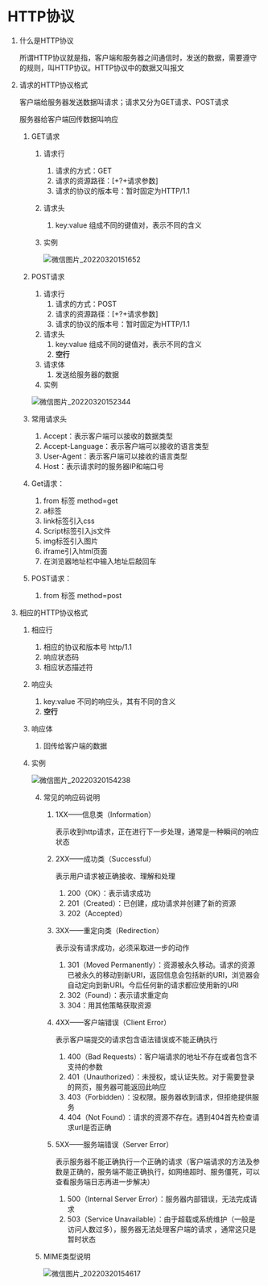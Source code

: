 # HTTP协议

1. 什么是HTTP协议

   所谓HTTP协议就是指，客户端和服务器之间通信时，发送的数据，需要遵守的规则，叫HTTP协议。HTTP协议中的数据又叫报文

2. 请求的HTTP协议格式

   客户端给服务器发送数据叫请求；请求又分为GET请求、POST请求

   服务器给客户端回传数据叫响应

   1. GET请求

      1. 请求行

         1. 请求的方式：GET
         2. 请求的资源路径：[+?+请求参数]
         3. 请求的协议的版本号：暂时固定为HTTP/1.1

      2. 请求头

         1. key:value 组成不同的键值对，表示不同的含义

      3. 实例

         ![微信图片_20220320151652](C:\Users\Chris\Desktop\Picture\微信图片_20220320151652.jpg)

   2. POST请求

      1. 请求行
         1. 请求的方式：POST
         2. 请求的资源路径：[+?+请求参数]
         3. 请求的协议的版本号：暂时固定为HTTP/1.1
      2. 请求头
         1. key:value 组成不同的键值对，表示不同的含义
         2. **空行**
      3. 请求体
         1. 发送给服务器的数据
      4. 实例

      ![微信图片_20220320152344](C:\Users\Chris\Desktop\Picture\微信图片_20220320152344.jpg)

   3. 常用请求头

      1. Accept：表示客户端可以接收的数据类型
      2. Accept-Language：表示客户端可以接收的语言类型
      3. User-Agent：表示客户端可以接收的语言类型
      4. Host：表示请求时的服务器IP和端口号

   4. Get请求：

      1. from 标签 method=get
      2. a标签
      3. link标签引入css
      4. Script标签引入js文件
      5. img标签引入图片
      6. iframe引入html页面
      7. 在浏览器地址栏中输入地址后敲回车

   5. POST请求：

      1. from 标签 method=post

3. 相应的HTTP协议格式

   1. 相应行

      1. 相应的协议和版本号 http/1.1
      2. 响应状态码
      3. 相应状态描述符

   2. 响应头

      1. key:value 不同的响应头，其有不同的含义
      2. **空行**

   3. 响应体

      1. 回传给客户端的数据

   4. 实例

      ![微信图片_20220320154238](C:\Users\Chris\Desktop\Picture\微信图片_20220320154238.jpg)

      4. 常见的响应码说明

         1. 1XX——信息类（Information）
      
            表示收到http请求，正在进行下一步处理，通常是一种瞬间的响应状态
      
         2. 2XX——成功类（Successful）
      
            表示用户请求被正确接收、理解和处理
      
            1. 200（OK）：表示请求成功
            2. 201（Created）：已创建，成功请求并创建了新的资源
            3. 202（Accepted）
      
         3. 3XX——重定向类（Redirection）
      
            表示没有请求成功，必须采取进一步的动作
      
            1. 301（Moved Permanently）：资源被永久移动。请求的资源已被永久的移动到新URI，返回信息会包括新的URI，浏览器会自动定向到新URI。今后任何新的请求都应使用新的URI
            2. 302（Found）：表示请求重定向
            3. 304：用其他策略获取资源
      
         4. 4XX——客户端错误（Client Error）
      
            表示客户端提交的请求包含语法错误或不能正确执行
      
            1. 400（Bad Requests）：客户端请求的地址不存在或者包含不支持的参数
            2. 401（Unauthorized）：未授权，或认证失败。对于需要登录的网页，服务器可能返回此响应
            3. 403（Forbidden）：没权限。服务器收到请求，但拒绝提供服务
            4. 404（Not Found）：请求的资源不存在。遇到404首先检查请求url是否正确
      
         5. 5XX——服务端错误（Server Error）
      
            表示服务器不能正确执行一个正确的请求（客户端请求的方法及参数是正确的，服务端不能正确执行，如网络超时、服务僵死，可以查看服务端日志再进一步解决）
      
            1. 500（Internal Server Error）：服务器内部错误，无法完成请求
            2. 503（Service Unavailable）：由于超载或系统维护（一般是访问人数过多），服务器无法处理客户端的请求 ，通常这只是暂时状态
      
      5. MIME类型说明
      
         ![微信图片_20220320154617](C:\Users\Chris\Desktop\Picture\微信图片_20220320154617.jpg)
      
         